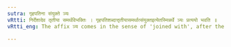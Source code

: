 ```yaml
---
sutra: गृहपतिना संयुक्ते ञ्यः
vRtti: निर्देशादेव तृतीया समर्थविभक्तिः । गृहपतिशब्दात्तृतीयासमर्थात्संयुक्तइत्येतस्मिन्नर्थे ञ्यः प्रत्ययो भवति ॥
vRtti_eng: The affix ञ्य comes in the sense of 'joined with', after the word 'grahapati' in the third case in construction.

---
```


